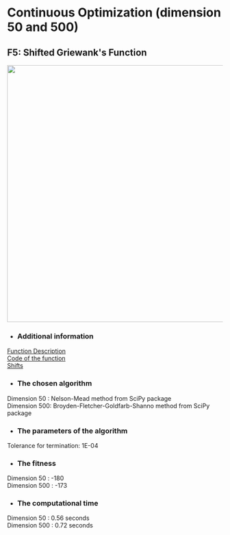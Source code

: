 # Continuous Optimization (dimension 50 and 500)
## F5: Shifted Griewank's Function   

<image src = "https://user-images.githubusercontent.com/57988473/81315668-dd3efa00-908a-11ea-817e-d9a99f580b58.png" width = "600">

- ### Additional information  
[Function Description](https://github.com/Khwansiri/Metaheuristic_DSTI/blob/master/Shifted%20Sphere%20Function/CEC2008_TechnicalReport.pdf)    
[Code of the function](https://github.com/Khwansiri/Metaheuristic_DSTI/blob/master/Shifted%20Sphere%20Function/benchmark.c)      
[Shifts](https://github.com/Khwansiri/Metaheuristic_DSTI/blob/master/Shifted%20Sphere%20Function/data.h)    

- ### The chosen algorithm       
Dimension 50  :    Nelson-Mead method from SciPy package   
Dimension 500:    Broyden-Fletcher-Goldfarb-Shanno method from SciPy package   

- ###	The parameters of the algorithm     
Tolerance for termination: 1E-04       

- ### The fitness     
Dimension 50  :    -180  
Dimension 500 :    -173   
     

- ###	The computational time     
Dimension 50   :   0.56    seconds  
Dimension 500 :    0.72    seconds  
 
 




